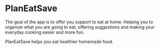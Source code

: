 # PlanEatSave

The goal of the app is to offer you support to eat at home. Helping you to organize what you are going to eat, offering suggestions and making your everyday cooking easier and more fun.

PlanEatSave helps you eat healthier homemade food.
